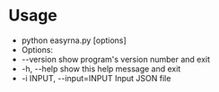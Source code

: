 Usage
=====
+ python easyrna.py [options]
+ Options:
+ --version               show program's version number and exit
+ -h, --help              show this help message and exit
+ -i INPUT, --input=INPUT Input JSON file
